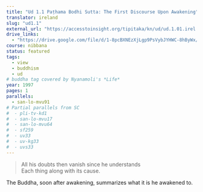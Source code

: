 ```yaml
---
title: "Ud 1.1 Paṭhama Bodhi Sutta: The First Discourse Upon Awakening"
translator: ireland
slug: "ud1.1"
external_url: "https://accesstoinsight.org/tipitaka/kn/ud/ud.1.01.irel.html"
drive_links:
  - "https://drive.google.com/file/d/1-8pcBXNEzXjLgp9PsVybJYHWC-8hByWx/view?usp=drivesdk"
course: nibbana
status: featured
tags:
  - view
  - buddhism
  - ud
# buddha tag covered by Nyanamoli's *Life*
year: 1997
pages: 1
parallels:
  - san-lo-mvu91
# Partial parallels from SC
#  - pli-tv-kd1
#  - san-lo-mvu17
#  - san-lo-mvu64
#  - sf259
#  - uv33
#  - uv-kg33
#  - uvs33
---
```


> All his doubts then vanish since he understands  
Each thing along with its cause.

The Buddha, soon after awakening, summarizes what it is he awakened to.
